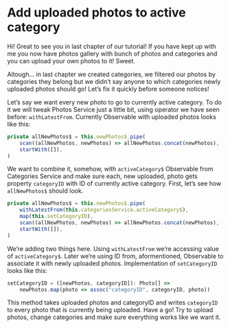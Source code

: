 # Add uploaded photos to active category

Hi! Great to see you in last chapter of our tutorial! If you have kept up with me you now have photos gallery with bunch of photos and categories and you can upload your own photos to it! Sweet.

Altough… in last chapter we created categories, we filtered our photos by categories they belong but we didn’t say anyone to which categories newly uploaded photos should go! Let’s fix it quickly before someone notices!

Let’s say we want every new photo to go to currently active category. To do it we will tweak Photos Service just a little bit, using operator we have seen before: `withLatestFrom`. Currently Observable with uploaded photos looks like this:

```typescript
private allNewPhotos$ = this.newPhotos$.pipe(
    scan((allNewPhotos, newPhotos) => allNewPhotos.concat(newPhotos), []),
    startWith([]),
)
```

We want to combine it, somehow, with `activeCategory$` Observable from Categories Service and make sure each, new uploaded, photo gets property `categoryID` with ID of currently active category. First, let’s see how `allNewPhotos$` should look.

```typescript
private allNewPhotos$ = this.newPhotos$.pipe(
    withLatestFrom(this.categoriesService.activeCategory$),
    map(this.setCategoryID),
    scan((allNewPhotos, newPhotos) => allNewPhotos.concat(newPhotos), []),
    startWith([]),
)
```

We’re adding two things here. Using `withLatestFrom` we’re accessing value of `activeCategory$`. Later we’re using ID from, aformentioned, Observable to associate it with newly uploaded photos. Implementation of `setCategoryID` looks like this:

```typescript
setCategoryID = ([newPhotos, categoryID]): Photo[] =>
    newPhotos.map(photo => assoc("categoryID", categoryID, photo))
```

This method takes uploaded photos and categoryID and writes `categoryID` to every photo that is currently being uploaded. Have a go! Try to upload photos, change categories and make sure everything works like we want it.
